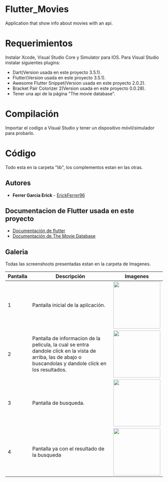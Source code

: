 # Flutter_Movies
Application that show info about movies with an api.

# Requerimientos 

Instalar Xcode, Visual Studio Core y Simulator para IOS.
Para Visual Studio instalar siguientes plugins:
* Dart(Version usada en este proyecto 3.5.1).
* Flutter(Version usada en este proyecto 3.5.1).
* Awesome Flutter Snippet(Version usada en este proyecto 2.0.2).
* Bracket Pair Colorizer 2(Version usada en este proyecto 0.0.28).
* Tener una api de la página "The movie database".

# Compilación

Importar el codigo a Visual Studio y tener un dispositivo móvil/simulador para probarlo. 


# Código 

Todo esta en la carpeta "lib", los complementos estan en las otras.

## Autores 

* **Ferrer Garcia Erick** - [ErickFerrer96](https://github.com/ErickFerrer96)

## Documentacion de Flutter usada en este proyecto

* [Documentación de flutter](https://flutter.dev/docs)
* [Documentación de The Movie Database](https://www.themoviedb.org)

## Galeria

Todas las screenshoots presentadas estan en la carpeta de Imagenes.

| Pantalla | Descripción | Imagenes |
| --- | --- | --- |
| 1 | Pantalla inicial de la aplicación. | <img src="Imágenes/1.png" width=150 heigth="300"> |
| 2 | Pantalla de informacion de la pelicula, la cual se entra dandole click en la vista de arriba, las de abajo o buscandolas y dandole click en los resultados. |<img src="Imágenes/2.png" width=150 heigth="300"> |
| 3 | Pantalla de busqueda. | <img src="Imágenes/3.png" width=150 heigth="300"> |
| 4 | Pantalla ya con el resultado de la busqueda | <img src="Imágenes/5.png" width=150 heigth="300"> |
